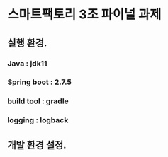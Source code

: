 # 스마트팩토리 3조 파이널 과제

## 실행 환경.

### Java : jdk11
### Spring boot : 2.7.5
### build tool : gradle
### logging : logback


## 개발 환경 설정.
